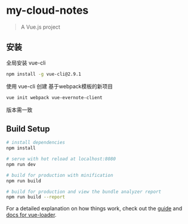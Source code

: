 # my-cloud-notes

> A Vue.js project

## 安装
全局安装 vue-cli
```bash
npm install -g vue-cli@2.9.1
```

使用 vue-cli 创建 基于webpack模板的新项目
```bash
vue init webpack vue-evernote-client
```

版本需一致

## Build Setup

``` bash
# install dependencies
npm install

# serve with hot reload at localhost:8080
npm run dev

# build for production with minification
npm run build

# build for production and view the bundle analyzer report
npm run build --report
```

For a detailed explanation on how things work, check out the [guide](http://vuejs-templates.github.io/webpack/) and [docs for vue-loader](http://vuejs.github.io/vue-loader).
